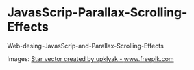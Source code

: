 # JavasScrip-Parallax-Scrolling-Effects
Web-desing-JavasScrip-and-Parallax-Scrolling-Effects

Images:
<a href="https://www.freepik.com/vectors/star">Star vector created by upklyak - www.freepik.com</a>
